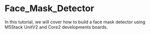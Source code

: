 # Face_Mask_Detector
In this tutorial, we will cover how to build a face mask detector using M5Stack UnitV2 and Core2 developments boards.
